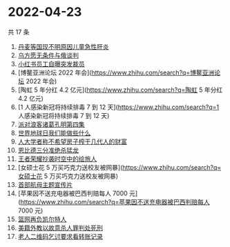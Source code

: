 # 2022-04-23

共 17 条

<!-- BEGIN -->
<!-- 最后更新时间 Sat Apr 23 2022 03:12:26 GMT+0800 (China Standard Time) -->

1. [丹麦等国现不明原因儿童急性肝炎](https://www.zhihu.com/search?q=丹麦等国现不明原因儿童急性肝炎)
1. [乌方愿无条件与俄谈判](https://www.zhihu.com/search?q=乌方愿无条件与俄谈判)
1. [小红书员工自曝突发裁员](https://www.zhihu.com/search?q=小红书员工自曝突发裁员)
1. [博鳌亚洲论坛 2022 年会](https://www.zhihu.com/search?q=博鳌亚洲论坛 2022 年会)
1. [陶虹 5 年分红 4.2 亿元](https://www.zhihu.com/search?q=陶虹 5 年分红 4.2 亿元)
1. [1 人感染新冠将持续排毒 7 到 12 天](https://www.zhihu.com/search?q=1 人感染新冠将持续排毒 7 到 12 天)
1. [派对浪客诸葛孔明第四集](https://www.zhihu.com/search?q=派对浪客诸葛孔明第四集)
1. [世界地球日我们能做些什么](https://www.zhihu.com/search?q=世界地球日我们能做些什么)
1. [人大学者称不希望房子榨干几代人的财富](https://www.zhihu.com/search?q=人大学者称不希望房子榨干几代人的财富)
1. [恩比德三分准绝杀猛龙](https://www.zhihu.com/search?q=恩比德三分准绝杀猛龙)
1. [王者荣耀抄袭时空中的绘旅人](https://www.zhihu.com/search?q=王者荣耀抄袭时空中的绘旅人)
1. [女硕士花 5 万买巧克力送校友被网暴](https://www.zhihu.com/search?q=女硕士花 5 万买巧克力送校友被网暴)
1. [首部航母主题宣传片](https://www.zhihu.com/search?q=首部航母主题宣传片)
1. [苹果因不送充电器被巴西判赔每人 7000 元](https://www.zhihu.com/search?q=苹果因不送充电器被巴西判赔每人 7000
   元)
1. [篮网再负凯尔特人](https://www.zhihu.com/search?q=篮网再负凯尔特人)
1. [美籍外教以故意杀人罪判处死刑](https://www.zhihu.com/search?q=美籍外教以故意杀人罪判处死刑)
1. [老人二维码乞讨要求看转账记录](https://www.zhihu.com/search?q=老人二维码乞讨要求看转账记录)

<!-- END -->
